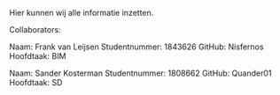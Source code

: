 Hier kunnen wij alle informatie inzetten.

Collaborators:

Naam: Frank van Leijsen
Studentnummer: 1843626
GitHub: Nisfernos
Hoofdtaak: BIM

Naam: Sander Kosterman
Studentnummer: 1808662
GitHub: Quander01
Hoofdtaak: SD

